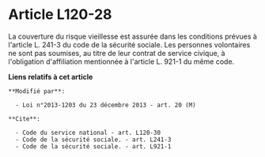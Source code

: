 # Article L120-28

La couverture du risque vieillesse est assurée dans les conditions prévues à l'article L. 241-3 du code de la sécurité
sociale. Les personnes volontaires ne sont pas soumises, au titre de leur contrat de service civique, à l'obligation
d'affiliation mentionnée à l'article L. 921-1 du même code.

**Liens relatifs à cet article**

	**Modifié par**:

	  - Loi n°2013-1203 du 23 décembre 2013 - art. 20 (M)

	**Cite**:

	  - Code du service national - art. L120-30
	  - Code de la sécurité sociale. - art. L241-3
	  - Code de la sécurité sociale. - art. L921-1
